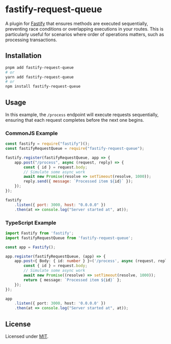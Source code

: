 # fastify-request-queue

A plugin for [Fastify](https://www.fastify.io/) that ensures methods are executed sequentially, preventing race conditions or overlapping executions in your routes. This is particularly useful for scenarios where order of operations matters, such as processing transactions.

## Installation

```bash
pnpm add fastify-request-queue
# or
yarn add fastify-request-queue
# or
npm install fastify-request-queue
```

## Usage

In this example, the `/process` endpoint will execute requests sequentially, ensuring that each request completes before the next one begins.

### CommonJS Example

```js
const fastify = require("fastify")();
const fastifyRequestQueue = require("fastify-request-queue");

fastify.register(fastifyRequestQueue, app => {
    app.post("/process", async (request, reply) => {
        const { id } = request.body;
        // Simulate some async work
        await new Promise(resolve => setTimeout(resolve, 1000));
        reply.send({ message: `Processed item ${id}` });
    });
});

fastify
    .listen({ port: 3000, host: "0.0.0.0" })
    .then(at => console.log("Server started at", at));
```

### TypeScript Example

```ts
import Fastify from 'fastify';
import fastifyRequestQueue from 'fastify-request-queue';

const app = Fastify();

app.register(fastifyRequestQueue, (app) => {
    app.post<{ Body: { id: number } }>('/process', async (request, reply) => {
        const { id } = request.body;
        // Simulate some async work
        await new Promise((resolve) => setTimeout(resolve, 1000));
        return { message: `Processed item ${id}` };
    });
});

app
    .listen({ port: 3000, host: '0.0.0.0' })
    .then(at => console.log("Server started at", at));
```

## License

Licensed under [MIT](./LICENSE).